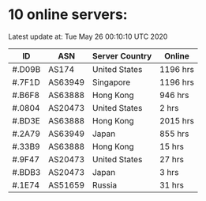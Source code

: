 # 10 online servers:

Latest update at: Tue May 26 00:10:10 UTC 2020

| ID | ASN | Server Country | Online |
| -- | --- | -------------- | ------ |
| #.D09B | AS174 | United States | 1196 hrs |
| #.7F1D | AS63949 | Singapore | 1196 hrs |
| #.B6F8 | AS63888 | Hong Kong | 946 hrs |
| #.0804 | AS20473 | United States | 2 hrs |
| #.BD3E | AS63888 | Hong Kong | 2015 hrs |
| #.2A79 | AS63949 | Japan | 855 hrs |
| #.33B9 | AS63888 | Hong Kong | 15 hrs |
| #.9F47 | AS20473 | United States | 27 hrs |
| #.BDB3 | AS20473 | Japan | 3 hrs |
| #.1E74 | AS51659 | Russia | 31 hrs |

